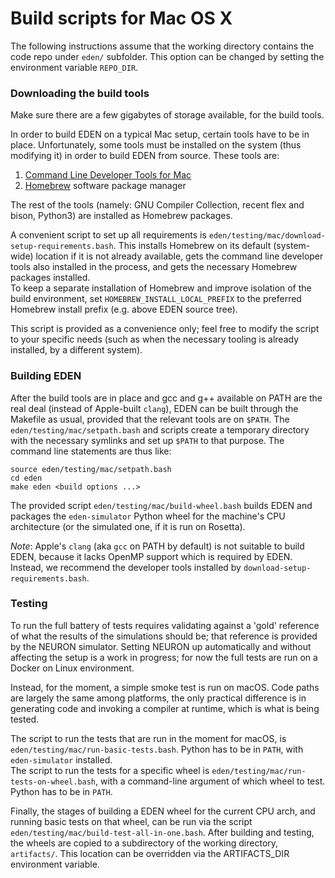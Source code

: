 # Build scripts for Mac OS X

The following instructions assume that the working directory contains the code repo under `eden/` subfolder.
This option can be changed by setting the environment variable `REPO_DIR`.


### Downloading the build tools

Make sure there are a few gigabytes of storage available, for the build tools.

In order to build EDEN on a typical Mac setup, certain tools have to be in place. Unfortunately, some tools must be installed on the system (thus modifying it) in order to build EDEN from source. These tools are:
1. [Command Line Developer Tools for Mac]( https://developer.apple.com/downloads/index.action?=command%20line%20tools )
2. [Homebrew]( http://brew.sh ) software package manager

The rest of the tools (namely: GNU Compiler Collection,  recent flex and bison, Python3) are installed as Homebrew packages.  

A convenient script to set up all requirements is `eden/testing/mac/download-setup-requirements.bash`.
This installs Homebrew on its default (system-wide) location if it is not already available, gets the command line developer tools also installed in the process, and gets the necessary Homebrew packages installed.  
To keep a separate installation of Homebrew and improve isolation of the build environment, set `HOMEBREW_INSTALL_LOCAL_PREFIX` to the preferred Homebrew install prefix (e.g. above EDEN source tree).

This script is provided as a convenience only; feel free to modify the script to your specific needs (such as when the necessary tooling is already installed, by a different system).


### Building EDEN

After the build tools are in place and gcc and g++ available on PATH are the real deal (instead of Apple-built `clang`), EDEN can be built through the Makefile as usual, provided that the relevant tools are on `$PATH`. The `eden/testing/mac/setpath.bash` and scripts create a temporary directory with the necessary symlinks and set up `$PATH` to that purpose. The command line statements are thus like:
```
source eden/testing/mac/setpath.bash
cd eden
make eden <build options ...>
```

The provided script `eden/testing/mac/build-wheel.bash` builds EDEN and packages the `eden-simulator` Python wheel for the machine's CPU architecture (or the simulated one, if it is run on Rosetta).

*Note*: Apple's `clang` (aka `gcc` on PATH by default) is not suitable to build EDEN, because it lacks OpenMP support which is required by EDEN. Instead, we recommend the developer tools installed by `download-setup-requirements.bash`.


### Testing 

To run the full battery of tests requires validating against a 'gold' reference of what the results of the simulations should be; that reference is provided by the NEURON simulator.
Setting NEURON up automatically and without affecting the setup is a work in progress; for now the full tests are run on a Docker on Linux environment.

Instead, for the moment, a simple smoke test is run on macOS. Code paths are largely the same among platforms, the only practical difference is in generating code and invoking a compiler at runtime, which is what is being tested.

The script to run the tests that are run in the moment for macOS, is `eden/testing/mac/run-basic-tests.bash`. Python has to be in `PATH`, with `eden-simulator` installed.  
The script to run the tests for a specific wheel is `eden/testing/mac/run-tests-on-wheel.bash`, with a command-line argument of which wheel to test. Python has to be in `PATH`. 

Finally, the stages of building a EDEN wheel for the current CPU arch, and running basic tests on that wheel, can be run via the script `eden/testing/mac/build-test-all-in-one.bash`.
After building and testing, the wheels are copied to a subdirectory of the working directory, `artifacts/`. This location can be overridden via the ARTIFACTS_DIR environment variable.
